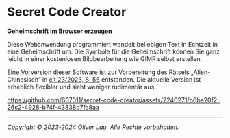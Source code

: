 # Secret Code Creator

**Geheimschrift im Browser erzeugen**

Diese Webanwendung programmiert wandelt beliebigen Text in Echtzeit in eine Geheimschrift um.
Die Symbole für die Geheimschrift können Sie ganz leicht in einer kostenlosen Bildbearbeitung wie GIMP selbst erstellen.

Eine Vorversion dieser Software ist zur Vorbereitung des Rätsels „Alien-Chinesisch“ in [c’t 23/2023, S. 56](https://www.heise.de/select/ct/2023/23/2325106080475356764) entstanden. Die aktuelle Version ist erheblich flexibler und sieht weniger rudimentär aus.

https://github.com/607011/secret-code-creator/assets/2240271/b6ba20f2-26c2-4928-b74f-43838d7fa8aa

---

_Copyright &copy; 2023-2024 Oliver Lau. Alle Rechte vorbehalten._
